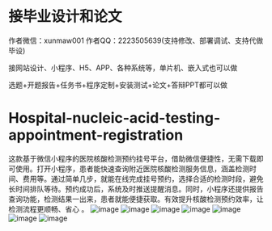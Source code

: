 # 接毕业设计和论文
作者微信：xunmaw001  作者QQ：2223505639(支持修改、部署调试、支持代做毕设)

接网站设计、小程序、H5、APP、各种系统等，单片机、嵌入式也可以做

选题+开题报告+任务书+程序定制+安装测试+论文+答辩PPT都可以做
# Hospital-nucleic-acid-testing-appointment-registration
这款基于微信小程序的医院核酸检测预约挂号平台，借助微信便捷性，无需下载即可使用。打开小程序，患者能快速查询附近医院核酸检测服务信息，涵盖检测时间、费用等。通过简单几步，就能在线完成挂号预约，选择合适的检测时段，避免长时间排队等待。预约成功后，系统及时推送提醒消息。同时，小程序还提供报告查询功能，检测结果一出来，患者就能便捷获取。有效提升核酸检测预约效率，让检测流程更顺畅、省心 。 
![image](https://github.com/user-attachments/assets/c8028c9f-7783-4414-9311-ca6d29515f24)
![image](https://github.com/user-attachments/assets/7ebc9d70-4240-4b60-91f3-edb8f5ea4aaf)
![image](https://github.com/user-attachments/assets/75e344da-0edb-4089-a67c-414de14c8329)
![image](https://github.com/user-attachments/assets/6fc5cbbc-98dc-4aa4-a480-a396490a5826)
![image](https://github.com/user-attachments/assets/b2928497-e9e1-49eb-a1aa-6bc4f4b8ef1b)
![image](https://github.com/user-attachments/assets/fef6c690-1938-440e-b7cd-44ce29a5a57e)
![image](https://github.com/user-attachments/assets/7efeef60-7893-42d0-b8ca-4a23f37b2e78)
